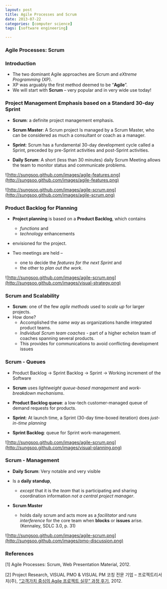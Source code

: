 ```yaml
---
layout: post
title: Agile Processes and Scrum
date: 2013-07-22
categories: [computer science]
tags: [software engineering]

---
```


### Agile Processes: Scrum
### Introduction

* The two dominant Agile approaches are Scrum and *eXtreme Programming* (XP).
* XP was arguably the first method deemed to be “**Agile**”.  
* We will start with **Scrum** – very popular and in very wide use today!

### Project Management Emphasis based on a Standard 30-day Sprint
* **Scrum**: a definite project management emphasis.

* **Scrum Master**:  A Scrum project Is managed by a Scrum Master, who can be considered as much a consultant or coach as a manager.

* **Sprint**:  Scrum has a fundamental 30-day development cycle called a Sprint, preceded by pre-Sprint activities and post-Sprint activities.

* **Daily Scrum**:  A short (less than 30 minutes) daily Scrum Meeting allows the team to monitor status and communicate problems.

![http://sungsoo.github.com/images/agile-features.png](http://sungsoo.github.com/images/agile-features.png)

![http://sungsoo.github.com/images/agile-scrum.png](http://sungsoo.github.com/images/agile-scrum.png)
 
### Product Backlog for Planning
* **Project planning** is based on a **Product Backlog**, which contains
	* *functions* and 
	* *technology* enhancements 
* envisioned for the project.

* Two meetings are held – 
	* one to decide the *features for the next Sprint* and 
	* the other to *plan out the work*.
	
![http://sungsoo.github.com/images/agile-scrum.png](http://sungsoo.github.com/images/visual-strategy.png)
	
### Scrum and Scalability
* **Scrum**: one of the few *agile methods* used to *scale up* for larger projects.
* How done?
	* Accomplished the *same way* as organizations handle integrated product teams.
	* *Individual Scrum team coaches* - part of a higher echelon team of coaches spanning several products.
	* This provides for communications to avoid conflicting development issues  
	
### Scrum - Queues

* Product Backlog -> Sprint Backlog -> Sprint -> Working increment of the Software

* **Scrum** uses *lightweight queue-based management* and *work-breakdown mechanisms*.

* **Product Backlog queue**:  a low-tech customer-managed queue of demand requests for products.

* **Sprint**:  At launch time, a Sprint (30-day time-boxed iteration) does *just-in-time planning* 

* **Sprint Backlog**: queue for Sprint work-management. 

![http://sungsoo.github.com/images/agile-scrum.png](http://sungsoo.github.com/images/visual-planning.png)

### Scrum - Management
 
* **Daily Scrum**:  Very notable and very visible
* Is a **daily standup**, 
	* *except* that it is the *team* that is participating and sharing coordination information *not a central project manager*.

* **Scrum Master**
	* holds daily scrum and acts more as a *facilitator* and *runs interference* for the core team when **blocks** or **issues** arise.  (Kennaley, SDLC 3.0, p. 31)

![http://sungsoo.github.com/images/agile-scrum.png](http://sungsoo.github.com/images/pmo-discussion.png)



### References
[1] Agile Processes: Scrum, Web Presentation Material, 2012.

[2] Project Research, VISUAL PMO & VISUAL PM 코칭 전문 기업 – 프로젝트리서치(주), [“고객가치 중심의 Agile 프로젝트 실무” 과정 후기](http://projectresearch.co.kr/2012/06/17/고객가치-중심의-agile-프로젝트-실무-과정-후기/), 2012.

